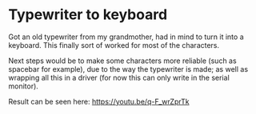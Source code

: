 # Typewriter to keyboard

Got an old typewriter from my grandmother, had in mind to turn it into a keyboard. This finally sort of worked for most of the characters. 

Next steps would be to make some characters more reliable (such as spacebar for example), due to the way the typewriter is made; as well as wrapping all this in a driver (for now this can only write in the serial monitor).

Result can be seen here: https://youtu.be/q-F_wrZprTk
